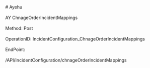 <br>#     Ayehu</br>
<br>AY ChnageOrderIncidentMappings</br>
<br>Method: Post</br>
<br>OperationID: IncidentConfiguration_ChnageOrderIncidentMappings</br>
<br>EndPoint:</br>
<br>/API/IncidentConfiguration/chnageOrderIncidentMappings</br>
